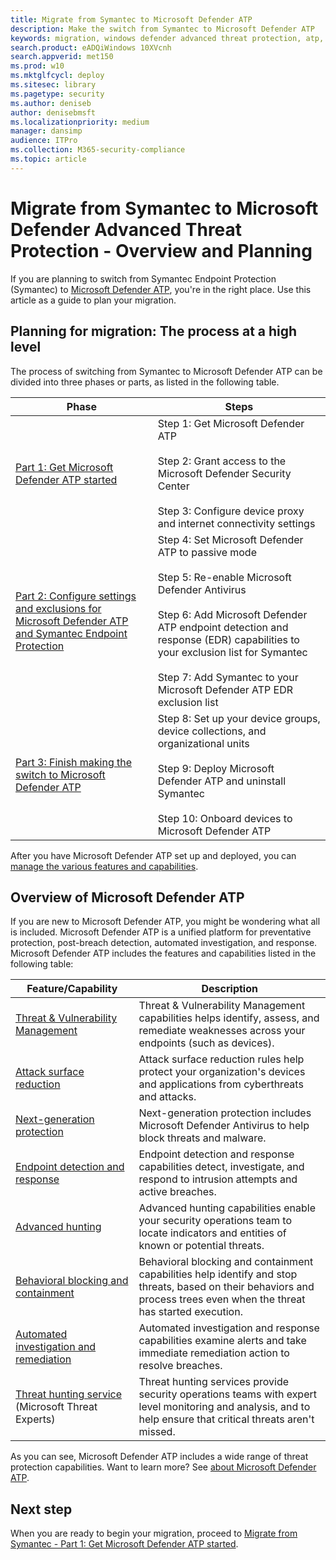 ```yaml
---
title: Migrate from Symantec to Microsoft Defender ATP
description: Make the switch from Symantec to Microsoft Defender ATP
keywords: migration, windows defender advanced threat protection, atp, edr
search.product: eADQiWindows 10XVcnh
search.appverid: met150
ms.prod: w10
ms.mktglfcycl: deploy
ms.sitesec: library
ms.pagetype: security
ms.author: deniseb
author: denisebmsft
ms.localizationpriority: medium
manager: dansimp
audience: ITPro
ms.collection: M365-security-compliance 
ms.topic: article
---
```


# Migrate from Symantec to Microsoft Defender Advanced Threat Protection - Overview and Planning

If you are planning to switch from Symantec Endpoint Protection (Symantec) to [Microsoft Defender ATP](https://docs.microsoft.com/windows/security/threat-protection), you're in the right place. Use this article as a guide to plan your migration.  

## Planning for migration: The process at a high level

The process of switching from Symantec to Microsoft Defender ATP can be divided into three phases or parts, as listed in the following table. 

|Phase |Steps |
|--|--|
|[Part 1: Get Microsoft Defender ATP started](symantec-to-microsoft-defender-atp-part1.md) |Step 1: Get Microsoft Defender ATP<br/><br/>Step 2: Grant access to the Microsoft Defender Security Center<br/><br/>Step 3: Configure device proxy and internet connectivity settings |
|[Part 2: Configure settings and exclusions for Microsoft Defender ATP and Symantec Endpoint Protection](symantec-to-microsoft-defender-atp-part2.md) |Step 4: Set Microsoft Defender ATP to passive mode<br/><br/>Step 5: Re-enable Microsoft Defender Antivirus <br/><br/>Step 6: Add Microsoft Defender ATP endpoint detection and response (EDR) capabilities to your exclusion list for Symantec<br/><br/>Step 7: Add Symantec to your Microsoft Defender ATP EDR exclusion list |
|[Part 3: Finish making the switch to Microsoft Defender ATP](symantec-to-microsoft-defender-atp-part3.md) | Step 8: Set up your device groups, device collections, and organizational units<br/><br/>Step 9: Deploy Microsoft Defender ATP and uninstall Symantec<br/><br/>Step 10: Onboard devices to Microsoft Defender ATP |

After you have Microsoft Defender ATP set up and deployed, you can [manage the various features and capabilities](microsoft-defender-atp-post-migration-management.md).

## Overview of Microsoft Defender ATP

If you are new to Microsoft Defender ATP, you might be wondering what all is included. Microsoft Defender ATP is a unified platform for preventative protection, post-breach detection, automated investigation, and response. Microsoft Defender ATP includes the features and capabilities listed in the following table:

| Feature/Capability | Description |
|---|---|
| [Threat & Vulnerability Management](https://docs.microsoft.com/windows/security/threat-protection/microsoft-defender-atp/next-gen-threat-and-vuln-mgt) | Threat & Vulnerability Management capabilities helps identify, assess, and remediate weaknesses across your endpoints (such as devices). |
| [Attack surface reduction](https://docs.microsoft.com/windows/security/threat-protection/microsoft-defender-atp/overview-attack-surface-reduction) | Attack surface reduction rules help protect your organization's devices and applications from cyberthreats and attacks. |
| [Next-generation protection](https://docs.microsoft.com/windows/security/threat-protection/windows-defender-antivirus/windows-defender-antivirus-in-windows-10) | Next-generation protection includes Microsoft Defender Antivirus to help block threats and malware. |
| [Endpoint detection and response](https://docs.microsoft.com/windows/security/threat-protection/microsoft-defender-atp/overview-endpoint-detection-response) | Endpoint detection and response capabilities detect, investigate, and respond to intrusion attempts and active breaches.  |
| [Advanced hunting](advanced-hunting-overview.md) | Advanced hunting capabilities enable your security operations team to locate indicators and entities of known or potential threats. |
| [Behavioral blocking and containment](https://docs.microsoft.com/windows/security/threat-protection/microsoft-defender-atp/behavioral-blocking-containment) | Behavioral blocking and containment capabilities help identify and stop threats, based on their behaviors and process trees even when the threat has started execution. |
| [Automated investigation and remediation](https://docs.microsoft.com/windows/security/threat-protection/microsoft-defender-atp/automated-investigations) | Automated investigation and response capabilities examine alerts and take immediate remediation action to resolve breaches. |
| [Threat hunting service](https://docs.microsoft.com/windows/security/threat-protection/microsoft-defender-atp/microsoft-threat-experts) (Microsoft Threat Experts) | Threat hunting services provide security operations teams with expert level monitoring and analysis, and to help ensure that critical threats aren't missed. |

As you can see, Microsoft Defender ATP includes a wide range of threat protection capabilities. Want to learn more? See [about Microsoft Defender ATP](https://docs.microsoft.com/windows/security/threat-protection).

## Next step

When you are ready to begin your migration, proceed to [Migrate from Symantec - Part 1: Get Microsoft Defender ATP started](symantec-to-microsoft-defender-atp-part1.md).
